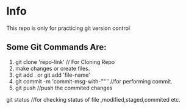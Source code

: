# Info
This repo is only for practicing git version control 


## Some Git  Commands Are:

1. git clone 'repo-link' // For Cloning Repo
2. make changes or create files.
3. git add . or git add 'file-name'  
4. git commit -m 'commit-msg-with-"" '  //for performing commit.
5. git push   //push the commited changes


git status   //for checking status of file ,modified,staged,commited etc.